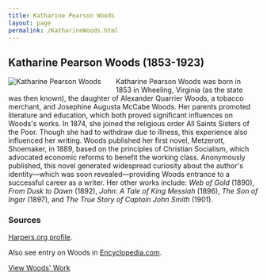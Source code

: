 ```yaml
---
title: Katharine Pearson Woods
layout: page
permalink: /KatharineWoods.html
---
```


## Katharine Pearson Woods (1853-1923)
<div style="float: left;padding-right: 30px;padding-bottom: 15px;"><img src="https://wlcb.github.io/archive/assets/img/KatharineWoods.jpeg" alt="Katharine Pearson Woods"></div>

Katharine Pearson Woods was born in 1853 in Wheeling, Virginia (as the state was then known), the daughter of Alexander Quarrier Woods, a tobacco merchant, and Josephine Augusta McCabe Woods. Her parents promoted literature and education, which both proved significant influences on Woods's works. In 1874, she joined the religious order All Saints Sisters of the Poor. Though she had to withdraw due to illness, this experience also influenced her writing. Woods published her first novel, Metzerott, Shoemaker, in 1889, based on the principles of Christian Socialism, which advocated economic reforms to benefit the working class. Anonymously published, this novel generated widespread curiosity about the author's identity—which was soon revealed—providing Woods entrance to a successful career as a writer. Her other works include: *Web of Gold* (1890), *From Dusk to Dawn* (1892), *John: A Tale of King Messiah* (1896), *The Son of Ingar* (1897), and *The True Story of Captain John Smith* (1901).

### Sources

[Harpers.org profile](https://harpers.org/author/katherinepearsonwoods/). 

Also see entry on Woods in [Encyclopedia.com](http://www.encyclopedia.com/arts/news-wires-white-papers-and-books/woods-katharine-pearson).

[View Woods' Work](https://wlcb.github.io/archive/browse.html#woods)
